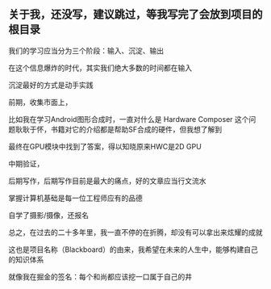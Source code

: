 ## 关于我，还没写，建议跳过，等我写完了会放到项目的根目录

我们的学习应当分为三个阶段：输入、沉淀、输出

在这个信息爆炸的时代，其实我们绝大多数的时间都在输入

沉淀最好的方式是动手实践

前期，收集市面上，

比如我在学习Android图形合成时，一直对什么是 Hardware Composer 这个问题耿耿于怀，书籍对它的介绍都是帮助SF合成的硬件，但我想了解到

最终在GPU模块中找到了答案，得以知晓原来HWC是2D GPU

中期验证，

后期写作，后期写作目前是最大的痛点，好的文章应当行文流水

掌握计算机基础是每一位工程师应有的品德

自学了摄影/摄像，还报名

总之，在过去的二十多年里，我一直不停的在折腾，却没有可以拿出来炫耀的成就

这也是项目名称（Blackboard）的由来，我希望在未来的人生中，能够构建自己的知识体系

就像我在掘金的签名：每个和尚都应该挖一口属于自己的井